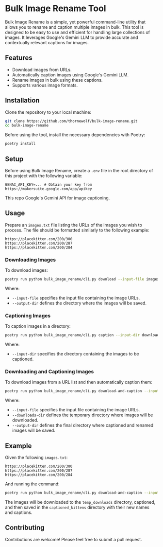 # Bulk Image Rename Tool

Bulk Image Rename is a simple, yet powerful command-line utility that allows you to rename and caption multiple images in bulk. This tool is designed to be easy to use and efficient for handling large collections of images. It leverages Google's Gemini LLM to provide accurate and contextually relevant captions for images.

## Features

- Download images from URLs.
- Automatically caption images using Google's Gemini LLM.
- Rename images in bulk using these captions.
- Supports various image formats.

## Installation

Clone the repository to your local machine:

```bash
git clone https://github.com/thornewolf/bulk-image-rename.git
cd bulk-image-rename
```

Before using the tool, install the necessary dependencies with Poetry:

```bash
poetry install
```

## Setup

Before using Bulk Image Rename, create a `.env` file in the root directory of this project with the following variable:

```
GENAI_API_KEY=... # Obtain your key from https://makersuite.google.com/app/apikey
```

This repo Google's Gemini API for image captioning.

## Usage

Prepare an `images.txt` file listing the URLs of the images you wish to process. The file should be formatted similarly to the following example:

```
https://placekitten.com/200/300
https://placekitten.com/200/287
https://placekitten.com/200/284
```

### Downloading Images

To download images:

```bash
poetry run python bulk_image_rename/cli.py download --input-file images.txt --output-dir downloads
```

Where:
- `--input-file` specifies the input file containing the image URLs.
- `--output-dir` defines the directory where the images will be saved.

### Captioning Images

To caption images in a directory:

```bash
poetry run python bulk_image_rename/cli.py caption --input-dir downloads
```

Where:
- `--input-dir` specifies the directory containing the images to be captioned.

### Downloading and Captioning Images

To download images from a URL list and then automatically caption them:

```bash
poetry run python bulk_image_rename/cli.py download-and-caption --input-file images.txt --downloads-dir temp_downloads --output-dir final_output
```

Where:
- `--input-file` specifies the input file containing the image URLs.
- `--downloads-dir` defines the temporary directory where images will be downloaded.
- `--output-dir` defines the final directory where captioned and renamed images will be saved.

## Example

Given the following `images.txt`:

```
https://placekitten.com/200/300
https://placekitten.com/200/287
https://placekitten.com/200/284
```

And running the command:

```bash
poetry run python bulk_image_rename/cli.py download-and-caption --input-file images.txt --downloads-dir temp_downloads --output-dir captioned_kittens
```

The images will be downloaded to the `temp_downloads` directory, captioned, and then saved in the `captioned_kittens` directory with their new names and captions.

## Contributing

Contributions are welcome! Please feel free to submit a pull request.
